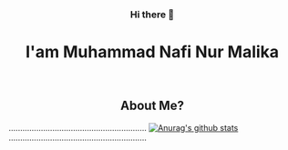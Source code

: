 <h3 align="center"> Hi there 👋 </h3>
<h1 align="center"> I'am Muhammad Nafi Nur Malika </h1>
<br>
<h2 align="center"> About Me? </h2>

............................................................
[![Anurag's github stats](https://github-readme-stats.vercel.app/api?username=naf2k&theme=radical&show_icons=true)](https://github.com/anuraghazra/github-readme-stats)
............................................................




<!--
**naf2k/naf2k** is a ✨ _special_ ✨ repository because its `README.md` (this file) appears on your GitHub profile.

Here are some ideas to get you started:

- 🔭 I’m currently working on ...
- 🌱 I’m currently learning ...
- 👯 I’m looking to collaborate on ...
- 🤔 I’m looking for help with ...
- 💬 Ask me about ...
- 📫 How to reach me: ...
- 😄 Pronouns: ...
- ⚡ Fun fact: ...
-->
